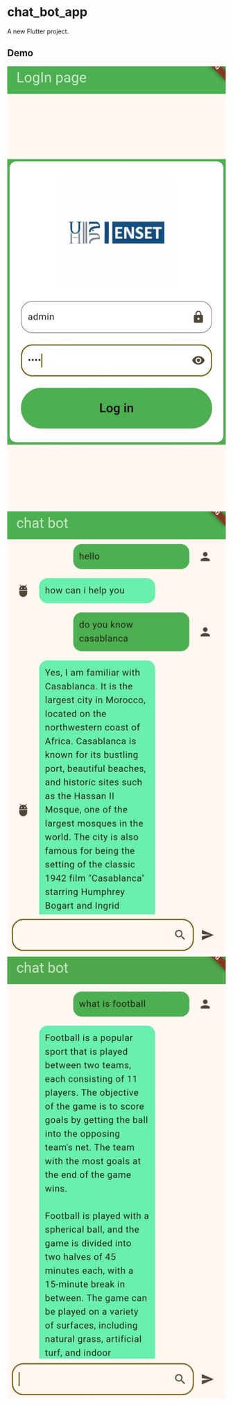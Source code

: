 # chat_bot_app

A new Flutter project.

## Demo

![image_0.jpeg](image_0.jpeg)
![image_1.jpeg](image_1.jpeg)
![image_2.jpeg](image_2.jpeg)
